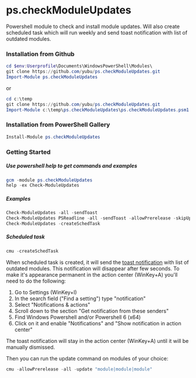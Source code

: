 # ps.checkModuleUpdates
Powershell module to check and install module updates. Will also create scheduled task which will run weekly and send toast notification with list of outdated modules.

### Installation from Github
```powershell
cd $env:Userprofile\Documents\WindowsPowerShell\Modules\
git clone https://github.com/yubu/ps.checkModuleUpdates.git
Import-Module ps.checkModuleUpdates
``` 
or
```powershell
cd c:\temp
git clone https://github.com/yubu/ps.checkModuleUpdates.git
Import-Module c:\temp\ps.checkModuleUpdates\ps.checkModuleUpdates.psm1
```

### Installation from PowerShell Gallery
```powershell
Install-Module ps.checkModuleUpdates
```

### Getting Started
##### Use powershell help to get commands and examples
```powershell
gcm -module ps.checkModuleUpdates
help -ex Check-ModuleUpdates
```
##### Examples
```powershell
Check-ModuleUpdates -all -sendToast
Check-ModuleUpdates PSReadline -all -sendToast -allowPrerelease -skipUpdate "posh-git|ps.checkModuleUpdates"
Check-ModuleUpdates -createSchedTask
```

##### Scheduled task
```powershell
cmu -createSchedTask
```
When scheduled task is created, it will send the [toast notification](https://blogs.msdn.microsoft.com/tiles_and_toasts/2015/07/08/toast-notification-and-action-center-overview-for-windows-10/) with list of outdated modules.
This notification will disappear after few seconds. To make it's appearance permanent in the action center (WinKey+A) you'll need to do the following:
1. Go to Settings (WinKey+I)
2. In the search field ("Find a setting") type "notification"
3. Select "Notifications & actions"
4. Scroll down to the section "Get notification from these senders"
5. Find Windows Powershell and/or Powershell 6 (x64)
6. Click on it and enable "Notifications" and "Show notification in action center"

The toast notification will stay in the action center (WinKey+A) until it will be manually dismissed.

Then you can run the update command on modules of your choice:
```powershell
cmu -allowPrerelease -all -update "module|module|module"
```
